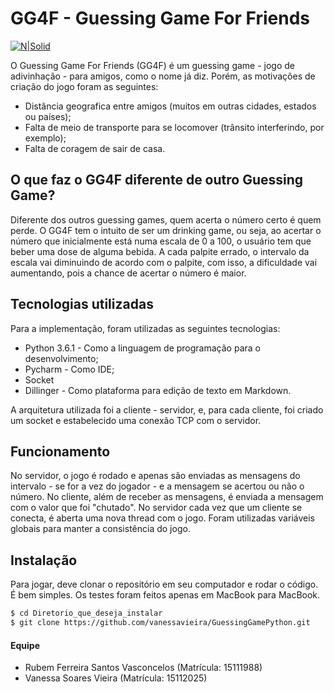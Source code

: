 # GG4F - Guessing Game For Friends

[![N|Solid](https://cldup.com/dTxpPi9lDf.thumb.png)](https://nodesource.com/products/nsolid)

O Guessing Game For Friends (GG4F) é um guessing game - jogo de adivinhação - para amigos, como o nome já diz. Porém, as motivações de criação do jogo foram as seguintes:
  - Distância geografica entre amigos (muitos em outras cidades, estados ou países);
  - Falta de meio de transporte para se locomover (trânsito interferindo, por exemplo);
  - Falta de coragem de sair de casa.

## O que faz o GG4F diferente de outro Guessing Game?
Diferente dos outros guessing games, quem acerta o número certo é quem perde. O GG4F tem o intuito de ser um drinking game, ou seja, ao acertar o número que inicialmente está numa escala de 0 a 100, o usuário tem que beber uma dose de alguma bebida.
A cada palpite errado, o intervalo da escala vai diminuindo de acordo com o palpite, com isso, a dificuldade vai aumentando, pois a chance de acertar o número é maior.

## Tecnologias utilizadas
Para a implementação, foram utilizadas as seguintes tecnologias:
  - Python 3.6.1 - Como a linguagem de programação para o desenvolvimento;
  - Pycharm - Como IDE;
  - Socket
  - Dillinger - Como plataforma para edição de texto em Markdown.  

A arquitetura utilizada foi a cliente - servidor, e, para cada cliente, foi criado um socket e estabelecido uma conexão TCP com o servidor.

## Funcionamento
No servidor, o jogo é rodado e apenas são enviadas as mensagens do intervalo - se for a vez do jogador - e a mensagem se acertou ou não o número. 
No cliente, além de receber as mensagens, é enviada a mensagem com o valor que foi "chutado". 
No servidor cada vez que um cliente se conecta, é aberta uma nova thread com o jogo. 
Foram utilizadas variáveis globais para manter a consistência do jogo.

## Instalação

Para jogar, deve clonar o repositório em seu computador e rodar o código. É bem simples.
Os testes foram feitos apenas em MacBook para MacBook.


```sh
$ cd Diretorio_que_deseja_instalar
$ git clone https://github.com/vanessavieira/GuessingGamePython.git
```
#### Equipe
- Rubem Ferreira Santos Vasconcelos (Matrícula: 15111988)
- Vanessa Soares Vieira (Matrícula: 15112025)
